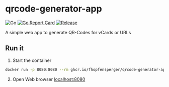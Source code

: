 # qrcode-generator-app
![Go](https://github.com/fhopfensperger/qrcode-generator-app/workflows/Go/badge.svg)
[![Go Report Card](https://goreportcard.com/badge/github.com/fhopfensperger/qrcode-generator-app)](https://goreportcard.com/report/github.com/fhopfensperger/qrcode-generator-app)
[![Release](https://img.shields.io/github/release/fhopfensperger/qrcode-generator-app.svg?style=flat-square)](https://github.com//fhopfensperger/qrcode-generator-app/releases/latest)

A simple web app to generate QR-Codes for vCards or URLs

## Run it

1. Start the container
  ```bash
  docker run -p 8080:8080 --rm ghcr.io/fhopfensperger/qrcode-generator-app
  ```

2. Open Web browser [localhost:8080](http://localhost:8080)


